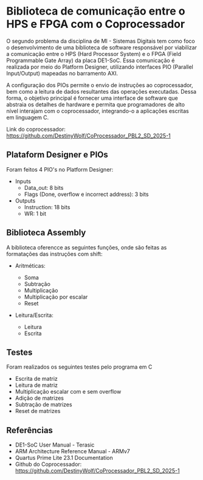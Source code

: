 # Biblioteca de comunicação entre o HPS e FPGA com o Coprocessador

O segundo problema da disciplina de MI - Sistemas Digitais tem como foco o desenvolvimento de uma biblioteca de software responsável por viabilizar a comunicação entre o HPS (Hard Processor System) e o FPGA (Field Programmable Gate Array) da placa DE1-SoC. Essa comunicação é realizada por meio do Platform Designer, utilizando interfaces PIO (Parallel Input/Output) mapeadas no barramento AXI.

A configuração dos PIOs permite o envio de instruções ao coprocessador, bem como a leitura de dados resultantes das operações executadas. Dessa forma, o objetivo principal é fornecer uma interface de software que abstraia os detalhes de hardware e permita que programadores de alto nível interajam com o coprocessador, integrando-o a aplicações escritas em linguagem C.

Link do coprocessador: https://github.com/DestinyWolf/CoProcessador_PBL2_SD_2025-1
## Plataform Designer e PIOs

Foram feitos 4 PIO's no Platform Designer:
- Inputs
  - Data_out: 8 bits
  - Flags (Done, overflow e incorrect address): 3 bits
- Outputs
  - Instruction: 18 bits
  - WR: 1 bit


## Biblioteca Assembly
A biblioteca oferencce as seguintes funções, onde são feitas as formatações das instruções com shift:
- Aritméticas:
  - Soma
  - Subtração
  - Multiplicação
  - Multiplicação por escalar
  - Reset

- Leitura/Escrita: 
  - Leitura
  - Escrita


## Testes
Foram realizados os seguintes testes pelo programa em C
- Escrita de matriz
- Leitura de matriz
- Multiplicação escalar com e sem overflow
- Adição de matrizes
- Subtração de matrizes
- Reset de matrizes



## Referências

- DE1-SoC User Manual - Terasic
- ARM Architecture Reference Manual - ARMv7
- Quartus Prime Lite 23.1 Documentation
- Github do Coprocessador: https://github.com/DestinyWolf/CoProcessador_PBL2_SD_2025-1
